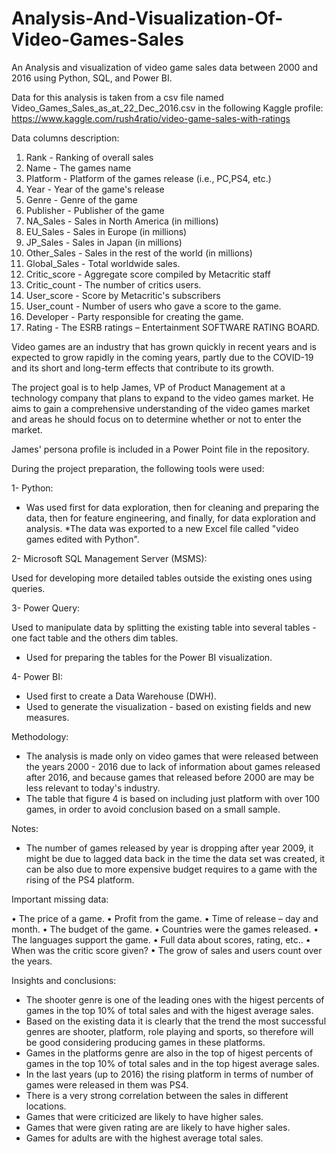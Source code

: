 # Analysis-And-Visualization-Of-Video-Games-Sales
An Analysis and visualization of video game sales data between 2000 and 2016 using Python, SQL, and Power BI.

Data for this analysis is taken from a csv file named Video_Games_Sales_as_at_22_Dec_2016.csv in the following Kaggle profile:
https://www.kaggle.com/rush4ratio/video-game-sales-with-ratings

Data columns description:

1.	Rank - Ranking of overall sales
2.	Name - The games name
3.	Platform - Platform of the games release (i.e., PC,PS4, etc.)
4.	Year - Year of the game's release
5.	Genre - Genre of the game
6.	Publisher - Publisher of the game
7.	NA_Sales - Sales in North America (in millions)
8.	EU_Sales - Sales in Europe (in millions)
9.	JP_Sales - Sales in Japan (in millions)
10.	Other_Sales - Sales in the rest of the world (in millions)
11.	Global_Sales - Total worldwide sales.
12.	Critic_score - Aggregate score compiled by Metacritic staff
13.	Critic_count - The number of critics users.
14.	User_score - Score by Metacritic's subscribers
15.	User_count - Number of users who gave a score to the game.
16.	Developer - Party responsible for creating the game.
17.	Rating - The ESRB ratings – Entertainment SOFTWARE RATING BOARD.




Video games are an industry that has grown quickly in recent years and is expected to grow rapidly in the coming years, partly due to the COVID-19 and its short and long-term effects that contribute to its growth.

The project goal is to help James, VP of Product Management at a technology company that plans to expand to the video games market. He aims to gain a comprehensive understanding of the video games market and areas he should focus on to determine whether or not to enter the market.

James' persona profile is included in a Power Point file in the repository.

During the project preparation, the following tools were used:

1- Python:

* Was used first for data exploration, then for cleaning and preparing the data, then for feature engineering, and finally, for data exploration and analysis.
*The data was exported to a new Excel file called "video games edited with Python".
   
2- Microsoft SQL Management Server (MSMS):

Used for developing more detailed tables outside the existing ones using queries.

3- Power Query:

Used to manipulate data by splitting the existing table into several tables - one fact table and the others dim tables.
* Used for preparing the tables for the Power BI visualization.

4- Power BI:

* Used first to create a Data Warehouse (DWH).
* Used to generate the visualization - based on existing fields and new measures.




Methodology:

* The analysis is made only on video games that were released between the years 2000 - 2016 due to lack of information about games released after 2016, and because games that       released before 2000 are may be less relevant to today's industry.
* The table that figure 4 is based on including just platform with over 100 games, in order to avoid conclusion based on a small sample.




Notes:

* The number of games released by year is dropping after year 2009, it might be due to lagged data back in the time the data set was created, it can be also due to more expensive   budget requires to a game with the rising of the PS4 platform.



Important missing data:

•	The price of a game.
•	Profit from the game.
•	Time of release – day and month.
•	The budget of the game.
•	Countries were the games released.
•	The languages support the game.
•	Full data about scores, rating, etc..
•	When was the critic score given?
•	The grow of sales and users count over the years.





Insights and conclusions:

* The shooter genre is one of the leading ones with the higest percents of games in the top 10% of total sales and with the higest average sales.
* Based on the existing data it is clearly that the trend the most successful genres are shooter, platform, role playing and sports, so therefore will be good considering           producing games in these platforms.
* Games in the platforms genre are also in the top of higest percents of games in the top 10% of total sales and in the top higest average sales.
* In the last years (up to 2016) the rising platform in terms of number of games were released in them was PS4.
* There is a very strong correlation between the sales in different locations.
* Games that were criticized are likely to have higher sales.
* Games that were given rating are are likely to have higher sales.
* Games for adults are with the highest average total sales.

